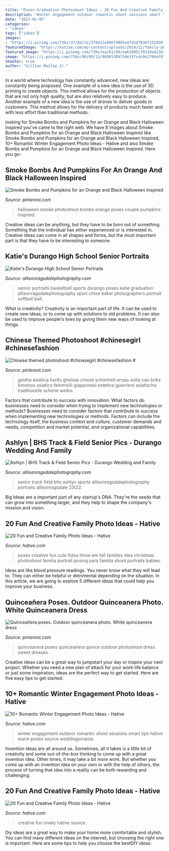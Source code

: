 ```yaml
---
title: "Poses Graduation Photoshoot Ideas : 20 Fun And Creative Family Photo Ideas"
description: "Winter engagement outdoor romantic shoot sessions smart tips hative warm poses source weddingomania"
date: "2023-01-05"
categories:
- "ideas"
tags: ["ideas"]
images:
- "https://i.pinimg.com/736x/37/8d/12/378d12a896fd0d5a47d347836f232930--party-photography-photography-portfolio.jpg"
featuredImage: "https://hative.com/wp-content/uploads/2014/11/family-photo-ideas/13-fun-creative-family-photo-ideas.jpg"
featured_image: "https://i.pinimg.com/736x/ea/61/49/ea61495c70310a423e37ed0cc6fd589f.jpg"
image: "https://i.pinimg.com/736x/98/99/13/9899130b73de33fcdc0e2704ef87397d.jpg"
ShowToc: true
author: "Gillian Bailey Jr."
---
```



In a world where technology has constantly advanced, new ideas are constantly being proposed. One example of a new idea is the use of 3D printing to create objects. This method allows for the production of objects that are not only high quality, but are also relatively easy to produce. Another example of a new idea is the use of drones to deliver goods to customers. This method allows for the delivery of products much faster and with less effort than traditional methods.

	

		
looking for Smoke Bombs and Pumpkins for an Orange and Black Halloween Inspired you've came to the right web. We have 8 Images about Smoke Bombs and Pumpkins for an Orange and Black Halloween Inspired like Smoke Bombs and Pumpkins for an Orange and Black Halloween Inspired, 10+ Romantic Winter Engagement Photo Ideas - Hative and also Smoke Bombs and Pumpkins for an Orange and Black Halloween Inspired. Here you go:
		
    
## Smoke Bombs And Pumpkins For An Orange And Black Halloween Inspired

<img loading=lazy src="https://i.pinimg.com/736x/98/99/13/9899130b73de33fcdc0e2704ef87397d.jpg" onerror="this.onerror=null;this.src='https://tse1.mm.bing.net/th?id=OIP.hxZxKp9tGKfAJy84QGCf2wHaKX&amp;pid=15.1';" alt="Smoke Bombs and Pumpkins for an Orange and Black Halloween Inspired">

_Source: pinterest.com_

>halloween smoke photoshoot bombs orange poses couple pumpkins inspired. 

	

Creative ideas can be anything, but they have to be born out of something. Something that the individual has either experienced or is interested in. Creative ideas can come in all shapes and forms, but the most important part is that they have to be interesting to someone.

    
## Katie&#039;s Durango High School Senior Portraits

<img loading=lazy src="http://allisonragsdalephotography.com/wp-content/uploads/2014/12/DSC5193-681x1024.jpg" onerror="this.onerror=null;this.src='https://tse3.mm.bing.net/th?id=OIP.JJkNIwWcAxxwtCWaVlz0CwHaLI&amp;pid=15.1';" alt="Katie&#039;s Durango High School Senior Portraits">

_Source: allisonragsdalephotography.com_

>senior portraits basketball sports durango poses katie graduation allisonragsdalephotography sport chloe baker photographers portrait softball ball. 

	

What is creativity?
Creativity is an important part of life. It can be used to create new ideas, or to come up with solutions to old problems. It can also be used to improve people's lives by giving them new ways of looking at things.

    
## Chinese Themed Photoshoot #chinesegirl #chinesefashion #

<img loading=lazy src="https://i.pinimg.com/736x/ea/61/49/ea61495c70310a423e37ed0cc6fd589f.jpg" onerror="this.onerror=null;this.src='https://tse3.mm.bing.net/th?id=OIP.f_krrsSpW0FAB3Q8t4KkLAHaLC&amp;pid=15.1';" alt="Chinese themed photoshoot #chinesegirl #chinesefashion #">

_Source: pinterest.com_

>geisha asiatica hanfu gheisas cinese schönheit игорь volto сан boks kimonos asiatico femminili giapponesi estetica guerriere asiatische traditionelle schöne weibo. 

	

Factors that contribute to success with innovation: What factors do businesses need to consider when trying to implement new technologies or methods?
Businesses need to consider factors that contribute to success when implementing new technologies or methods. Factors can include the technology itself, the business context and culture, customer demands and needs, competition and market potential, and organizational capabilities.

    
## Ashlyn | BHS Track &amp; Field Senior Pics - Durango Wedding And Family

<img loading=lazy src="https://allisonragsdalephotography.com/wp-content/uploads/2013/08/allisonragsdalephotography-1152.jpg" onerror="this.onerror=null;this.src='https://tse2.mm.bing.net/th?id=OIP.FMMkVk8bu0PSZCytKMCb9gHaLI&amp;pid=15.1';" alt="Ashlyn | BHS Track &amp; Field Senior Pics - Durango Wedding and Family">

_Source: allisonragsdalephotography.com_

>senior track field bhs ashlyn sports allisonragsdalephotography portraits allisonragsdale 23t22. 

	

Big Ideas are a important part of any startup's DNA. They're the seeds that can grow into something larger, and they help to shape the company's mission and vision.

    
## 20 Fun And Creative Family Photo Ideas - Hative

<img loading=lazy src="https://hative.com/wp-content/uploads/2014/11/family-photo-ideas/2-fun-creative-family-photo-ideas.jpg" onerror="this.onerror=null;this.src='https://tse2.mm.bing.net/th?id=OIP.b1wpTkicjM7rPHsDfKCLfAHaLH&amp;pid=15.1';" alt="20 Fun and Creative Family Photo Ideas - Hative">

_Source: hative.com_

>poses creative fun cute fotos three em fall families idea christmas photoshoot familia portrait posing para família shoot portraits babies. 

	

Ideas are like blood pressure readings. You never know what they will lead to. They can either be helpful or detrimental depending on the situation. In this article, we are going to explore 5 different ideas that could help you improve your business.

    
## Quinceañera Poses. Outdoor Quinceanera Photo. White Quinceanera Dress

<img loading=lazy src="https://i.pinimg.com/736x/37/8d/12/378d12a896fd0d5a47d347836f232930--party-photography-photography-portfolio.jpg" onerror="this.onerror=null;this.src='https://tse1.mm.bing.net/th?id=OIP.HLNwMpQ9PyrEBO9IAa4AvQHaLF&amp;pid=15.1';" alt="Quinceañera poses. Outdoor quinceanera photo. White quinceanera dress">

_Source: pinterest.com_

>quinceanera poses quinceañera quince outdoor photoshoot dress sweet dresses. 

	

Creative ideas can be a great way to jumpstart your day or inspire your next project. Whether you need a new plan of attack for your work-life balance or just some inspiration, ideas are the perfect way to get started. Here are five easy tips to get started: 

    
## 10+ Romantic Winter Engagement Photo Ideas - Hative

<img loading=lazy src="https://hative.com/wp-content/uploads/2014/11/winter-engagement-photo-ideas/8-winter-engagement-photo-ideas.jpg" onerror="this.onerror=null;this.src='https://tse3.mm.bing.net/th?id=OIP.6dEU46Saaqnl5MT6QloPFQHaLH&amp;pid=15.1';" alt="10+ Romantic Winter Engagement Photo Ideas - Hative">

_Source: hative.com_

>winter engagement outdoor romantic shoot sessions smart tips hative warm poses source weddingomania. 

	

Invention ideas are all around us. Sometimes, all it takes is a little bit of creativity and some out-of-the-box thinking to come up with a great invention idea. Other times, it may take a bit more work. But whether you come up with an invention idea on your own or with the help of others, the process of turning that idea into a reality can be both rewarding and challenging.

    
## 20 Fun And Creative Family Photo Ideas - Hative

<img loading=lazy src="https://hative.com/wp-content/uploads/2014/11/family-photo-ideas/13-fun-creative-family-photo-ideas.jpg" onerror="this.onerror=null;this.src='https://tse1.mm.bing.net/th?id=OIP.4H98dn3ZyKcfbeUCEfVA9wHaLM&amp;pid=15.1';" alt="20 Fun and Creative Family Photo Ideas - Hative">

_Source: hative.com_

>creative fun lovely hative source. 

	

Diy ideas are a great way to make your home more comfortable and stylish. You can find many different ideas on the internet, but choosing the right one is important. Here are some tips to help you choose the bestDIY ideas:

